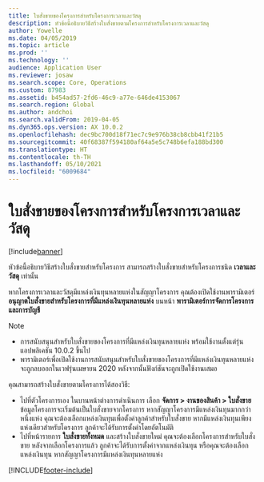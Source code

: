 ```yaml
---
title: ใบสั่งขายของโครงการสำหรับโครงการเวลาและวัสดุ
description: หัวข้อนี้อธิบายวิธีสร้างใบสั่งขายตามโครงการสำหรับโครงการเวลาและวัสดุ
author: Yowelle
ms.date: 04/05/2019
ms.topic: article
ms.prod: ''
ms.technology: ''
audience: Application User
ms.reviewer: josaw
ms.search.scope: Core, Operations
ms.custom: 87983
ms.assetid: b454ad57-2fd6-46c9-a77e-646de4153067
ms.search.region: Global
ms.author: andchoi
ms.search.validFrom: 2019-04-05
ms.dyn365.ops.version: AX 10.0.2
ms.openlocfilehash: dec9bc700d18f71ec7c9e976b38cb8cbb41f21b5
ms.sourcegitcommit: 40f68387f594180af64a5e5c748b6efa188bd300
ms.translationtype: HT
ms.contentlocale: th-TH
ms.lasthandoff: 05/10/2021
ms.locfileid: "6009684"
---
```

# <a name="project-sales-orders-for-time-and-material-projects"></a>ใบสั่งขายของโครงการสำหรับโครงการเวลาและวัสดุ

[!include[banner](../includes/banner.md)]

หัวข้อนี้อธิบายวิธีสร้างใบสั่งขายสำหรับโครงการ สามารถสร้างใบสั่งขายสำหรับโครงการชนิด **เวลาและวัสดุ** เท่านั้น

หากโครงการเวลาและวัสดุมีแหล่งเงินทุนหลายแห่งในสัญญาโครงการ คุณต้องเปิดใช้งานพารามิเตอร์ **อนุญาตใบสั่งขายสำหรับโครงการที่มีแหล่งเงินทุนหลายแห่ง** บนหน้า **พารามิเตอร์การจัดการโครงการและการบัญชี** 

> [!NOTE]
> - การสนับสนุนสำหรับใบสั่งขายของโครงการที่มีแหล่งเงินทุนหลายแห่ง พร้อมใช้งานตั้งแต่รุ่นแอปพลิเคชัน 10.0.2 ขึ้นไป
> - พารามิเตอร์เพื่อเปิดใช้งานการสนับสนุนสำหรับใบสั่งขายของโครงการที่มีแหล่งเงินทุนหลายแห่ง จะถูกลบออกในเวฟรุ่นเมษายน 2020 หลังจากนั้นฟังก์ชันจะถูกเปิดใช้งานเสมอ

คุณสามารถสร้างใบสั่งขายตามโครงการได้สองวิธี:

- ไปที่ตัวโครงการเอง ในบานหน้าต่างการดำเนินการ เลือก **จัดการ > งานของสินค้า > ใบสั่งขาย** ข้อมูลโครงการจะเริ่มต้นเป็นใบสั่งขายจากโครงการ หากสัญญาโครงการมีแหล่งเงินทุนมากกว่าหนึ่งแห่ง คุณจะต้องเลือกแหล่งเงินทุนเพื่อตั้งค่าลูกค้าสำหรับใบสั่งขาย หากมีแหล่งเงินทุนเพียงแห่งเดียวสำหรับโครงการ ลูกค้าจะได้รับการตั้งค่าโดยอัตโนมัติ
- ไปที่หน้ารายการ **ใบสั่งขายทั้งหมด** และสร้างใบสั่งขายใหม่ คุณจะต้องเลือกโครงการสำหรับใบสั่งขาย หลังจากเลือกโครงการแล้ว ลูกค้าจะได้รับการตั้งค่าจากแหล่งเงินทุน หรือคุณจะต้องเลือกแหล่งเงินทุน หากสัญญาโครงการมีแหล่งเงินทุนหลายแห่ง



[!INCLUDE[footer-include](../includes/footer-banner.md)]